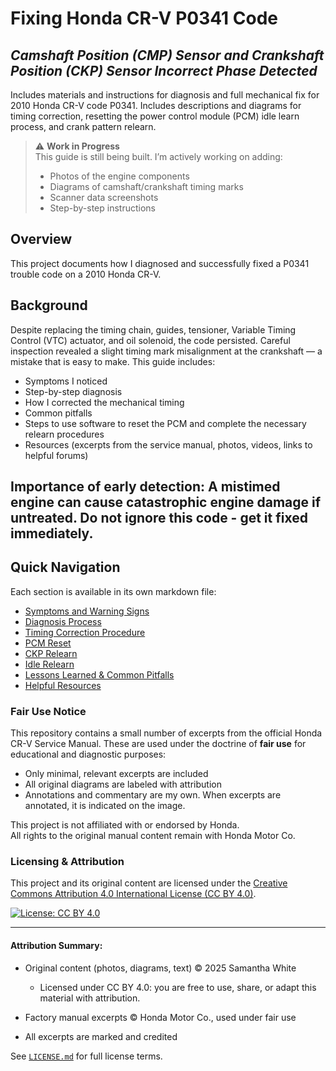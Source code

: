 # Fixing Honda CR-V P0341 Code 
_Camshaft Position (CMP) Sensor and Crankshaft Position (CKP) Sensor Incorrect Phase Detected_
----------------
Includes materials and instructions for diagnosis and full mechanical fix for 2010 Honda CR-V code P0341. Includes descriptions and diagrams for timing correction, resetting the power control module (PCM) idle learn process, and crank pattern relearn.
> ⚠️ **Work in Progress**  
> This guide is still being built. I’m actively working on adding:
> - Photos of the engine components
> - Diagrams of camshaft/crankshaft timing marks
> - Scanner data screenshots
> - Step-by-step instructions
## Overview
This project documents how I diagnosed and successfully fixed a P0341 trouble code on a 2010 Honda CR-V.

## Background
Despite replacing the timing chain, guides, tensioner, Variable Timing Control (VTC) actuator, and oil solenoid, the code persisted. Careful inspection revealed a slight timing mark misalignment at the crankshaft — a mistake that is easy to make. 
This guide includes:
- Symptoms I noticed
- Step-by-step diagnosis
- How I corrected the mechanical timing
- Common pitfalls
- Steps to use software to reset the PCM and complete the necessary relearn procedures 
- Resources (excerpts from the service manual, photos, videos, links to helpful forums)

Importance of early detection: A mistimed engine can cause catastrophic engine damage if untreated. Do not ignore this code - get it fixed immediately. 
---

## Quick Navigation

Each section is available in its own markdown file:

- [Symptoms and Warning Signs](./symptoms.md)
- [Diagnosis Process](./diagnosis.md)
- [Timing Correction Procedure](./timing_procedure.md)
- [PCM Reset](./pcm_reset.md)
- [CKP Relearn](./ckp_relearn.md)
- [Idle Relearn](./idle_relearn.md)
- [Lessons Learned & Common Pitfalls](./lessons_learned.md)
- [Helpful Resources](./resources.md)



### Fair Use Notice

This repository contains a small number of excerpts from the official Honda CR-V Service Manual. These are used under the doctrine of **fair use** for educational and diagnostic purposes:

- Only minimal, relevant excerpts are included
- All original diagrams are labeled with attribution
- Annotations and commentary are my own. When excerpts are annotated, it is indicated on the image. 

This project is not affiliated with or endorsed by Honda.  
All rights to the original manual content remain with Honda Motor Co.

### Licensing & Attribution
This project and its original content are licensed under the [Creative Commons Attribution 4.0 International License (CC BY 4.0)](https://creativecommons.org/licenses/by/4.0/).

[![License: CC BY 4.0](https://licensebuttons.net/l/by/4.0/88x31.png)](https://creativecommons.org/licenses/by/4.0/)

---

#### Attribution Summary:
- Original content (photos, diagrams, text) © 2025 Samantha White
  -  Licensed under CC BY 4.0: you are free to use, share, or adapt this material with attribution.


- Factory manual excerpts © Honda Motor Co., used under fair use
- All excerpts are marked and credited

See [`LICENSE.md`](./LICENSE.md) for full license terms.


